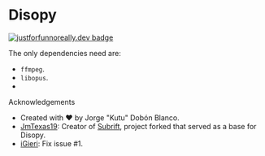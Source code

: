 # Disopy
[![justforfunnoreally.dev badge](https://img.shields.io/badge/justforfunnoreally-dev-9ff)](https://justforfunnoreally.dev)

The only dependencies need are:
- `ffmpeg`.
- `libopus`.
- 


Acknowledgements
- Created with :heart: by Jorge "Kutu" Dobón Blanco.
- [JmTexas19](https://github.com/JmTexas19): Creator of [Subrift](https://github.com/JmTexas19/subrift), project forked that served as a base for Disopy.
- [iGieri](https://github.com/iGieri): Fix issue #1.
